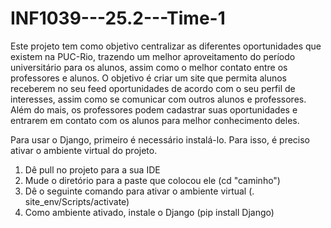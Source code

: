 # INF1039---25.2---Time-1
Este projeto tem como objetivo centralizar as diferentes oportunidades que existem na PUC-Rio, trazendo um melhor aproveitamento do período universitário para os alunos, assim como o melhor contato entre os professores e alunos. O objetivo é criar um site que permita alunos receberem no seu feed oportunidades de acordo com o seu perfil de interesses, assim como se comunicar com outros alunos e professores. Além do mais, os professores podem cadastrar suas oportunidades e entrarem em contato com os alunos para melhor conhecimento deles.

Para usar o Django, primeiro é necessário instalá-lo.
Para isso,  é preciso ativar o ambiente virtual do projeto.

1. Dê pull no projeto para a sua IDE
2. Mude o diretório para a paste que colocou ele (cd "caminho")
3. Dê o seguinte comando para ativar o ambiente virtual (. site_env/Scripts/activate)
4. Como ambiente ativado, instale o Django (pip install Django)
